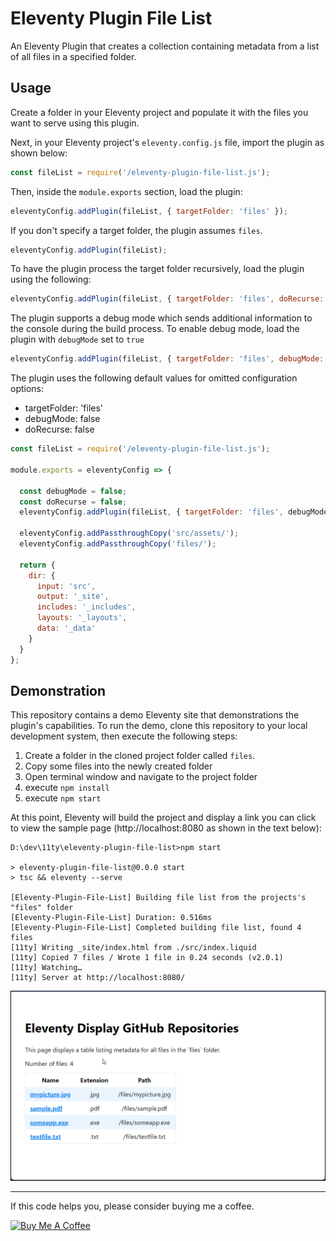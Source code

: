 # Eleventy Plugin File List

An Eleventy Plugin that creates a collection containing metadata from a list of all files in a specified folder.

## Usage

Create a folder in your Eleventy project and populate it with the files you want to serve using this plugin. 

Next, in your Eleventy project's `eleventy.config.js` file, import the plugin as shown below:

```js
const fileList = require('/eleventy-plugin-file-list.js');
```

Then, inside the `module.exports` section, load the plugin:

```js
eleventyConfig.addPlugin(fileList, { targetFolder: 'files' });
```

If you don't specify a target folder, the plugin assumes `files`.

```js
eleventyConfig.addPlugin(fileList);
```

To have the plugin process the target folder recursively, load the plugin using the following:

```js
eleventyConfig.addPlugin(fileList, { targetFolder: 'files', doRecurse: true });
```

The plugin supports a debug mode which sends additional information to the console during the build process. To enable debug mode, load the plugin with `debugMode` set to `true`

```js
eleventyConfig.addPlugin(fileList, { targetFolder: 'files', debugMode: true });
```

The plugin uses the following default values for omitted configuration options:

* targetFolder: 'files'
* debugMode: false
* doRecurse: false


```js
const fileList = require('/eleventy-plugin-file-list.js');

module.exports = eleventyConfig => {

  const debugMode = false;
  const doRecurse = false;
  eleventyConfig.addPlugin(fileList, { targetFolder: 'files', debugMode, doRecurse });

  eleventyConfig.addPassthroughCopy('src/assets/');
  eleventyConfig.addPassthroughCopy('files/');

  return {
    dir: {
      input: 'src',
      output: '_site',
      includes: '_includes',
      layouts: '_layouts',
      data: '_data'
    }
  }
};
```


## Demonstration

This repository contains a demo Eleventy site that demonstrations the plugin's capabilities. To run the demo, clone this repository to your local development system, then execute the following steps:

1. Create a folder in the cloned project folder called `files`.
2. Copy some files into the newly created folder
3. Open terminal window and navigate to the project folder
4. execute `npm install`
5. execute `npm start`

At this point, Eleventy will build the project and display a link you can click to view the sample page (http://localhost:8080 as shown in the text below):

```shell
D:\dev\11ty\eleventy-plugin-file-list>npm start

> eleventy-plugin-file-list@0.0.0 start
> tsc && eleventy --serve

[Eleventy-Plugin-File-List] Building file list from the projects's "files" folder
[Eleventy-Plugin-File-List] Duration: 0.516ms
[Eleventy-Plugin-File-List] Completed building file list, found 4 files
[11ty] Writing _site/index.html from ./src/index.liquid
[11ty] Copied 7 files / Wrote 1 file in 0.24 seconds (v2.0.1)
[11ty] Watching…
[11ty] Server at http://localhost:8080/
```

![Sample App Page](images/image-01.png)


*** 

If this code helps you, please consider buying me a coffee.

<a href="https://www.buymeacoffee.com/johnwargo" target="_blank"><img src="https://cdn.buymeacoffee.com/buttons/default-orange.png" alt="Buy Me A Coffee" height="41" width="174"></a>
